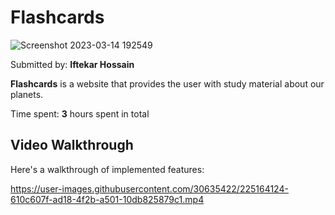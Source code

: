 # Flashcards

![Screenshot 2023-03-14 192549](https://user-images.githubusercontent.com/30635422/225164096-3ab94544-ab0a-4f03-b388-3d7d16b8b7f8.png)

Submitted by: **Iftekar Hossain**

**Flashcards** is a website that provides the user with study material about our planets.

Time spent: **3** hours spent in total

## Video Walkthrough

Here's a walkthrough of implemented features:



https://user-images.githubusercontent.com/30635422/225164124-610c607f-ad18-4f2b-a501-10db825879c1.mp4
